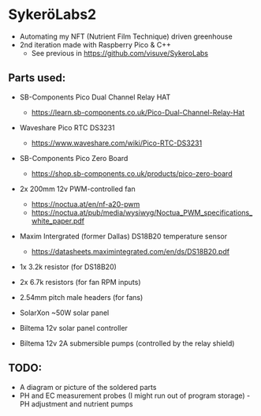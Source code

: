 # SykeröLabs2

- Automating my NFT (Nutrient Film Technique) driven greenhouse
- 2nd iteration made with Raspberry Pico & C++
	- See previous in https://github.com/visuve/SykeroLabs

## Parts used:

- SB-Components Pico Dual Channel Relay HAT
	- https://learn.sb-components.co.uk/Pico-Dual-Channel-Relay-Hat

- Waveshare Pico RTC DS3231
	- https://www.waveshare.com/wiki/Pico-RTC-DS3231

- SB-Components Pico Zero Board
	- https://shop.sb-components.co.uk/products/pico-zero-board

- 2x 200mm 12v PWM-controlled fan
	- https://noctua.at/en/nf-a20-pwm
	- https://noctua.at/pub/media/wysiwyg/Noctua_PWM_specifications_white_paper.pdf

- Maxim Intergrated (former Dallas) DS18B20 temperature sensor
	- https://datasheets.maximintegrated.com/en/ds/DS18B20.pdf

- 1x 3.2k resistor (for DS18B20)
- 2x 6.7k resistors (for fan RPM inputs)
- 2.54mm pitch male headers (for fans)
- SolarXon ~50W solar panel 
- Biltema 12v solar panel controller
- Biltema 12v 2A submersible pumps (controlled by the relay shield)

## TODO:

- A diagram or picture of the soldered parts
- PH and EC measurement probes (I might run out of program storage)
		- PH adjustment and nutrient pumps
